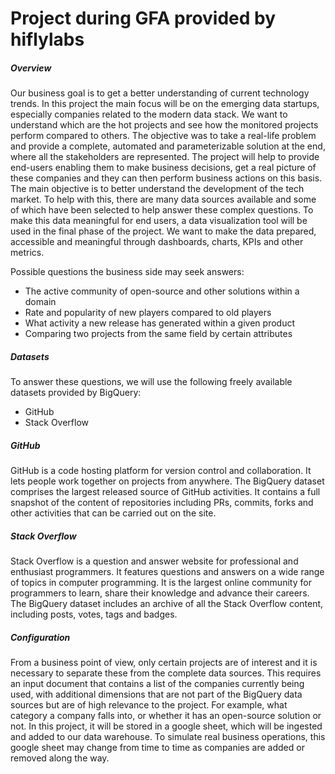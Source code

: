 # Project during GFA provided by hiflylabs

##### Overview

Our business goal is to get a better understanding of current technology trends. In this project the main focus will be on the emerging data startups, especially companies related to the modern data stack.
We want to understand which are the hot projects and see how the monitored projects perform compared to others.
The objective was to take a real-life problem and provide a complete, automated and parameterizable solution at the end, where all the stakeholders are represented.
The project will help to provide end-users enabling them to make business decisions, get a real picture of these companies and they can then perform business actions on this basis.
The main objective is to better understand the development of the tech market. To help with this, there are many data sources available and some of which have been selected to help answer these complex questions.
To make this data meaningful for end users, a data visualization tool will be used in the final phase of the project. We want to make the data prepared, accessible and meaningful through dashboards, charts, KPIs and other metrics.

Possible questions the business side may seek answers:

* The active community of open-source and other solutions within a domain
* Rate and popularity of new players compared to old players
* What activity a new release has generated within a given product
* Comparing two projects from the same field by certain attributes

##### Datasets

To answer these questions, we will use the following freely available datasets provided by BigQuery:
* GitHub
* Stack Overflow

##### GitHub

GitHub is a code hosting platform for version control and collaboration. It lets people work together on projects from anywhere.
The BigQuery dataset comprises the largest released source of GitHub activities. It contains a full snapshot of the content of repositories including PRs, commits, forks and other activities that can be carried out on the site.


##### Stack Overflow

Stack Overflow is a question and answer website for professional and enthusiast programmers. It features questions and answers on a wide range of topics in computer programming. It is the largest online community for programmers to learn, share their knowledge and advance their careers.
The BigQuery dataset includes an archive of all the Stack Overflow content, including posts, votes, tags and badges.

##### Configuration

From a business point of view, only certain projects are of interest and it is necessary to separate these from the complete data sources.
This requires an input document that contains a list of the companies currently being used, with additional dimensions that are not part of the BigQuery data sources but are of high relevance to the project. For example, what category a company falls into, or whether it has an open-source solution or not.
In this project, it will be stored in a google sheet, which will be ingested and added to our data warehouse.
To simulate real business operations, this google sheet may change from time to time as companies are added or removed along the way. 


